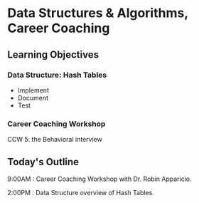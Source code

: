 # Data Structures & Algorithms, Career Coaching

## Learning Objectives

### Data Structure: Hash Tables

- Implement
- Document
- Test

### Career Coaching Workshop

CCW 5: the Behavioral interview

## Today's Outline

9:00AM : Career Coaching Workshop with Dr. Robin Apparicio.

2:00PM : Data Structure overview of Hash Tables.
